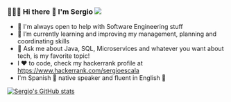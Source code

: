 ### 👨🏻‍💻 Hi there 👋 I'm Sergio ![](https://komarev.com/ghpvc/?username=sergioescala)

<!-- 
**sergioescala/sergioescala** is a ✨ _special_ ✨ repository because its `README.md` (this file) appears on your GitHub profile.

Here are some ideas to get you started:

- 🔭 I’m currently working on ...
- 👯 I’m looking to collaborate on ...
- 🤔 I’m looking for help with ...
- 💬 Ask me about ...
- 📫 How to reach me: ...
- 😄 Pronouns: ...
- ⚡ Fun fact: ...
-->
- 🤔 I'm always open to help with Software Engineering stuff
- 🌱 I’m currently learning and improving my management, planning and coordinating skills
- 💬 Ask me about Java, SQL, Microservices and whatever you want about tech, is my favorite topic!
- I ❤️ to code, check my hackerrank profile at https://www.hackerrank.com/sergioescala 
- I'm Spanish 🥇 native speaker and fluent in English 🥈 
<!--- I'm bulding my personal blog 👨🏻‍💻 at http://sergioescala.github.io -->

[![Sergio's GitHub stats](https://github-readme-stats.vercel.app/api?username=sergioescala&show_icons=true&theme=dark)](https://github.com/anuraghazra/github-readme-stats)
